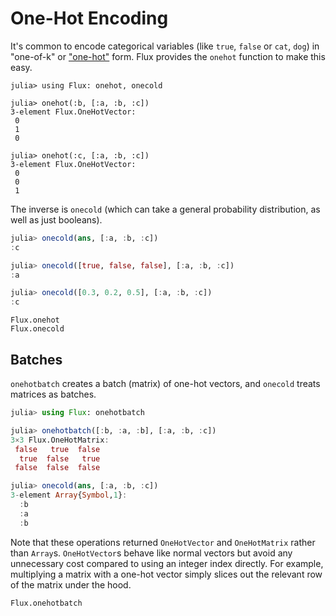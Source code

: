 # One-Hot Encoding

It's common to encode categorical variables (like `true`, `false` or `cat`, `dog`) in "one-of-k" or ["one-hot"](https://en.wikipedia.org/wiki/One-hot) form. Flux provides the `onehot` function to make this easy.

```
julia> using Flux: onehot, onecold

julia> onehot(:b, [:a, :b, :c])
3-element Flux.OneHotVector:
 0
 1
 0

julia> onehot(:c, [:a, :b, :c])
3-element Flux.OneHotVector:
 0
 0
 1
```

The inverse is `onecold` (which can take a general probability distribution, as well as just booleans).

```julia
julia> onecold(ans, [:a, :b, :c])
:c

julia> onecold([true, false, false], [:a, :b, :c])
:a

julia> onecold([0.3, 0.2, 0.5], [:a, :b, :c])
:c
```

```@docs
Flux.onehot
Flux.onecold
```

## Batches

`onehotbatch` creates a batch (matrix) of one-hot vectors, and `onecold` treats matrices as batches.

```julia
julia> using Flux: onehotbatch

julia> onehotbatch([:b, :a, :b], [:a, :b, :c])
3×3 Flux.OneHotMatrix:
 false   true  false
  true  false   true
 false  false  false

julia> onecold(ans, [:a, :b, :c])
3-element Array{Symbol,1}:
  :b
  :a
  :b
```

Note that these operations returned `OneHotVector` and `OneHotMatrix` rather than `Array`s. `OneHotVector`s behave like normal vectors but avoid any unnecessary cost compared to using an integer index directly. For example, multiplying a matrix with a one-hot vector simply slices out the relevant row of the matrix under the hood.

```@docs
Flux.onehotbatch
```
